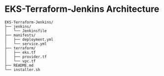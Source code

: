 # EKS-Terraform-Jenkins Architecture

```
EKS-Terraform-Jenkins/
├── jenkins/
│   └── Jenkinsfile
├── manifests/
│   ├── deployment.yml
│   └── service.yml
├── terraform/
│   ├── eks.tf
│   ├── provider.tf
│   └── vpc.tf
├── README.md
└── installer.sh
```